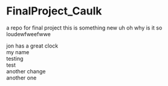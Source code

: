 # FinalProject_Caulk
a repo for final project 
this is something new
uh oh why is it so loudewfweefwwe

jon has a great clock  
my name  
testing  
test  
another change  
another one  
